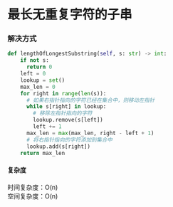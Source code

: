 # 最长无重复字符的子串

### 解决方式

```python
def lengthOfLongestSubstring(self, s: str) -> int:
    if not s:
      return 0
    left = 0
    lookup = set()
    max_len = 0
    for right in range(len(s)):
      # 如果右指针指向的字符已经在集合中，则移动左指针
      while s[right] in lookup:
        # 移除左指针指向的字符
        lookup.remove(s[left])
        left += 1
      max_len = max(max_len, right - left + 1)
      # 将右指针指向的字符添加到集合中
      lookup.add(s[right])
    return max_len
```

#### 复杂度

时间复杂度：O(n) <br/>
空间复杂度：O(n)
